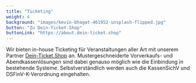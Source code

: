 ```yaml
---
title: "Ticketing"
weight: 4
background: "images/kevin-bhagat-461952-unsplash-flipped.jpg"
button: "Zu Dein-Ticket.Shop"
buttonLink: "https://about.dein-ticket.shop"
---
```


Wir bieten in-house Ticketing für Veranstaltungen aller Art mit unserem Partner [Dein-Ticket.Shop](https://about.dein-ticket.shop) an. Mustergeschneiderte Vorverkaufs- und Abendkassenlösungen sind dabei genauso möglich wie die Einbindung in bestehende Systeme. Selbstverständlich werden auch die KassenSichV und DSFinV-K-Verordnung eingehalten.
